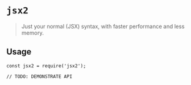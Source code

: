 # `jsx2`

> Just your normal (JSX) syntax, with faster performance and less memory.

## Usage

```
const jsx2 = require('jsx2');

// TODO: DEMONSTRATE API
```
